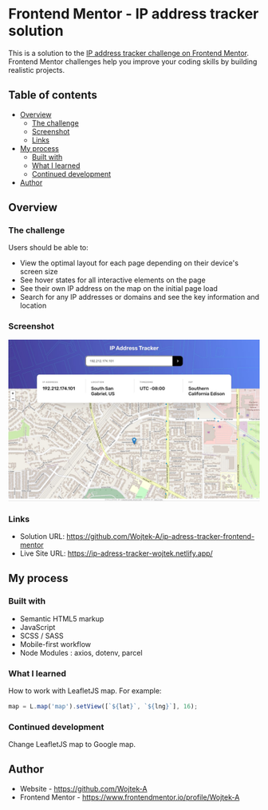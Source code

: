 # Frontend Mentor - IP address tracker solution

This is a solution to the
[IP address tracker challenge on Frontend Mentor](https://www.frontendmentor.io/challenges/ip-address-tracker-I8-0yYAH0).
Frontend Mentor challenges help you improve your coding skills by building
realistic projects.

## Table of contents

- [Overview](#overview)
  - [The challenge](#the-challenge)
  - [Screenshot](#screenshot)
  - [Links](#links)
- [My process](#my-process)
  - [Built with](#built-with)
  - [What I learned](#what-i-learned)
  - [Continued development](#continued-development)
- [Author](#author)

## Overview

### The challenge

Users should be able to:

- View the optimal layout for each page depending on their device's screen size
- See hover states for all interactive elements on the page
- See their own IP address on the map on the initial page load
- Search for any IP addresses or domains and see the key information and
  location

### Screenshot

![](./screenshot.jpg)

### Links

- Solution URL: https://github.com/Wojtek-A/ip-adress-tracker-frontend-mentor
- Live Site URL: https://ip-adress-tracker-wojtek.netlify.app/

## My process

### Built with

- Semantic HTML5 markup
- JavaScript
- SCSS / SASS
- Mobile-first workflow
- Node Modules : axios, dotenv, parcel

### What I learned

How to work with LeafletJS map. For example:

```js
map = L.map('map').setView([`${lat}`, `${lng}`], 16);
```

### Continued development

Change LeafletJS map to Google map.

## Author

- Website - https://github.com/Wojtek-A
- Frontend Mentor - https://www.frontendmentor.io/profile/Wojtek-A

